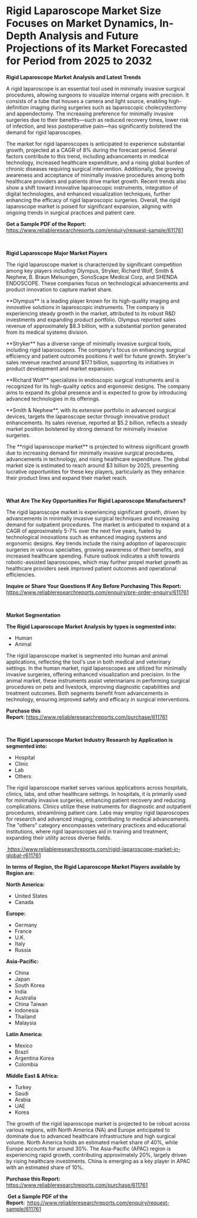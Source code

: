<p><h1>Rigid Laparoscope Market Size Focuses on Market Dynamics, In-Depth Analysis and Future Projections of its Market Forecasted for Period from 2025 to 2032</h1></p><p><strong>Rigid Laparoscope Market Analysis and Latest Trends</strong></p>
<p><p>A rigid laparoscope is an essential tool used in minimally invasive surgical procedures, allowing surgeons to visualize internal organs with precision. It consists of a tube that houses a camera and light source, enabling high-definition imaging during surgeries such as laparoscopic cholecystectomy and appendectomy. The increasing preference for minimally invasive surgeries due to their benefits—such as reduced recovery times, lower risk of infection, and less postoperative pain—has significantly bolstered the demand for rigid laparoscopes.</p><p>The market for rigid laparoscopes is anticipated to experience substantial growth, projected at a CAGR of 8% during the forecast period. Several factors contribute to this trend, including advancements in medical technology, increased healthcare expenditure, and a rising global burden of chronic diseases requiring surgical intervention. Additionally, the growing awareness and acceptance of minimally invasive procedures among both healthcare providers and patients drive market growth. Recent trends also show a shift toward innovative laparoscopic instruments, integration of digital technologies, and enhanced visualization techniques, further enhancing the efficacy of rigid laparoscopic surgeries. Overall, the rigid laparoscope market is poised for significant expansion, aligning with ongoing trends in surgical practices and patient care.</p></p>
<p><strong>Get a Sample PDF of the Report:&nbsp;</strong> <a href="https://www.reliableresearchreports.com/enquiry/request-sample/611761?utm_campaign=2724&utm_medium=2&utm_source=Github&utm_content=ia&utm_term=16042025&utm_id=rigid-laparoscope">https://www.reliableresearchreports.com/enquiry/request-sample/611761</a></p>
<p>&nbsp;</p>
<p><strong>Rigid Laparoscope Major Market Players</strong></p>
<p><p>The rigid laparoscope market is characterized by significant competition among key players including Olympus, Stryker, Richard Wolf, Smith & Nephew, B. Braun Melsungen, SonoScape Medical Corp, and SHENDA ENDOSCOPE. These companies focus on technological advancements and product innovation to capture market share.</p><p>**Olympus** is a leading player known for its high-quality imaging and innovative solutions in laparoscopic instruments. The company is experiencing steady growth in the market, attributed to its robust R&D investments and expanding product portfolio. Olympus reported sales revenue of approximately $8.3 billion, with a substantial portion generated from its medical systems division.</p><p>**Stryker** has a diverse range of minimally invasive surgical tools, including rigid laparoscopes. The company's focus on enhancing surgical efficiency and patient outcomes positions it well for future growth. Stryker's sales revenue reached around $17.1 billion, supporting its initiatives in product development and market expansion.</p><p>**Richard Wolf** specializes in endoscopic surgical instruments and is recognized for its high-quality optics and ergonomic designs. The company aims to expand its global presence and is expected to grow by introducing advanced technologies in its offerings.</p><p>**Smith & Nephew**, with its extensive portfolio in advanced surgical devices, targets the laparoscope sector through innovative product enhancements. Its sales revenue, reported at $5.2 billion, reflects a steady market position bolstered by strong demand for minimally invasive surgeries.</p><p>The **rigid laparoscope market** is projected to witness significant growth due to increasing demand for minimally invasive surgical procedures, advancements in technology, and rising healthcare expenditure. The global market size is estimated to reach around $3 billion by 2025, presenting lucrative opportunities for these key players, particularly as they enhance their product lines and expand their market reach.</p></p>
<p>&nbsp;</p>
<p><strong>What Are The Key Opportunities For Rigid Laparoscope Manufacturers?</strong></p>
<p><p>The rigid laparoscope market is experiencing significant growth, driven by advancements in minimally invasive surgical techniques and increasing demand for outpatient procedures. The market is anticipated to expand at a CAGR of approximately 5-7% over the next five years, fueled by technological innovations such as enhanced imaging systems and ergonomic designs. Key trends include the rising adoption of laparoscopic surgeries in various specialties, growing awareness of their benefits, and increased healthcare spending. Future outlook indicates a shift towards robotic-assisted laparoscopes, which may further propel market growth as healthcare providers seek improved patient outcomes and operational efficiencies.</p></p>
<p><strong>Inquire or Share Your Questions If Any Before Purchasing This Report:</strong> <a href="https://www.reliableresearchreports.com/enquiry/pre-order-enquiry/611761?utm_campaign=2724&utm_medium=2&utm_source=Github&utm_content=ia&utm_term=16042025&utm_id=rigid-laparoscope">https://www.reliableresearchreports.com/enquiry/pre-order-enquiry/611761</a></p>
<p>&nbsp;</p>
<p><strong>Market Segmentation</strong></p>
<p><strong>The Rigid Laparoscope Market Analysis by types is segmented into:</strong></p>
<p><ul><li>Human</li><li>Animal</li></ul></p>
<p><p>The rigid laparoscope market is segmented into human and animal applications, reflecting the tool's use in both medical and veterinary settings. In the human market, rigid laparoscopes are utilized for minimally invasive surgeries, offering enhanced visualization and precision. In the animal market, these instruments assist veterinarians in performing surgical procedures on pets and livestock, improving diagnostic capabilities and treatment outcomes. Both segments benefit from advancements in technology, ensuring improved safety and efficacy in surgical interventions.</p></p>
<p><strong>Purchase this Report:&nbsp;</strong><a href="https://www.reliableresearchreports.com/purchase/611761?utm_campaign=2724&utm_medium=2&utm_source=Github&utm_content=ia&utm_term=16042025&utm_id=rigid-laparoscope">https://www.reliableresearchreports.com/purchase/611761</a></p>
<p>&nbsp;</p>
<p><strong>The Rigid Laparoscope Market Industry Research by Application is segmented into:</strong></p>
<p><ul><li>Hospital</li><li>Clinic</li><li>Lab</li><li>Others</li></ul></p>
<p><p>The rigid laparoscope market serves various applications across hospitals, clinics, labs, and other healthcare settings. In hospitals, it is primarily used for minimally invasive surgeries, enhancing patient recovery and reducing complications. Clinics utilize these instruments for diagnostic and outpatient procedures, streamlining patient care. Labs may employ rigid laparoscopes for research and advanced imaging, contributing to medical advancements. The "others" category encompasses veterinary practices and educational institutions, where rigid laparoscopes aid in training and treatment, expanding their utility across diverse fields.</p></p>
<p><a href="https://www.reliableresearchreports.com/rigid-laparoscope-market-in-global-r611761?utm_campaign=2724&utm_medium=2&utm_source=Github&utm_content=ia&utm_term=16042025&utm_id=rigid-laparoscope">&nbsp;https://www.reliableresearchreports.com/rigid-laparoscope-market-in-global-r611761</a></p>
<p><strong>In terms of Region, the Rigid Laparoscope Market Players available by Region are:</strong></p>
<p>
    <p> <strong> North America: </strong>
        <ul>
            <li>United States</li>
            <li>Canada</li>
        </ul>
        </p> 
    <p> <strong> Europe: </strong>
        <ul>
            <li>Germany</li>
            <li>France</li>
            <li>U.K.</li>
            <li>Italy</li>
            <li>Russia</li>
        </ul>
        </p> 
    <p> <strong> Asia-Pacific: </strong>
        <ul>
            <li>China</li>
            <li>Japan</li>
            <li>South Korea</li>
            <li>India</li>
            <li>Australia</li>
            <li>China Taiwan</li>
            <li>Indonesia</li>
            <li>Thailand</li>
            <li>Malaysia</li>
        </ul>
        </p> 
    <p> <strong> Latin America: </strong>
        <ul>
            <li>Mexico</li>
            <li>Brazil</li>
            <li>Argentina Korea</li>
            <li>Colombia</li>
        </ul>
        </p> 
    <p> <strong> Middle East & Africa: </strong>
        <ul>
            <li>Turkey</li>
            <li>Saudi</li>
            <li>Arabia</li>
            <li>UAE</li>
            <li>Korea</li>
        </ul>
    </p>
    </p>
<p><p>The growth of the rigid laparoscope market is projected to be robust across various regions, with North America (NA) and Europe anticipated to dominate due to advanced healthcare infrastructure and high surgical volume. North America holds an estimated market share of 40%, while Europe accounts for around 30%. The Asia-Pacific (APAC) region is experiencing rapid growth, contributing approximately 20%, largely driven by rising healthcare investments. China is emerging as a key player in APAC with an estimated share of 10%.</p></p>
<p><strong>Purchase this Report: </strong><a href="https://www.reliableresearchreports.com/purchase/611761?utm_campaign=2724&utm_medium=2&utm_source=Github&utm_content=ia&utm_term=16042025&utm_id=rigid-laparoscope">https://www.reliableresearchreports.com/purchase/611761</a></p>
<p>&nbsp;<strong>Get a Sample PDF of the Report:&nbsp;&nbsp;</strong><a href="https://www.reliableresearchreports.com/enquiry/request-sample/611761?utm_campaign=2724&utm_medium=2&utm_source=Github&utm_content=ia&utm_term=16042025&utm_id=rigid-laparoscope">https://www.reliableresearchreports.com/enquiry/request-sample/611761</a></p>
<p><strong></strong></p>
<p><p></p><p></p><p></p></p>